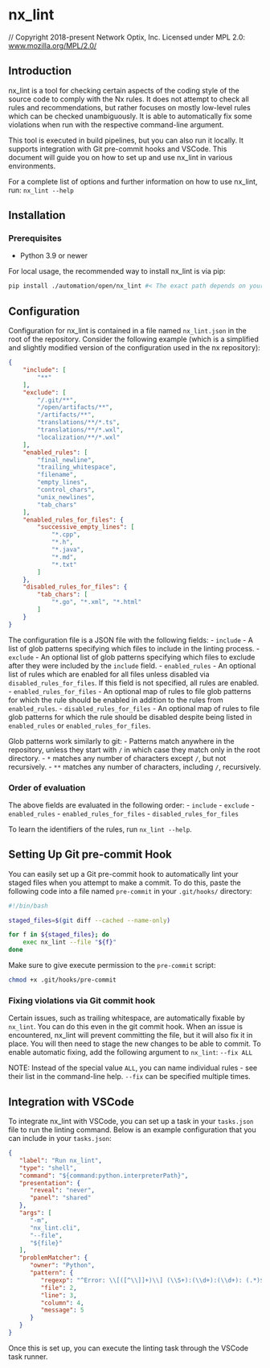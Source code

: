 # nx_lint

// Copyright 2018-present Network Optix, Inc. Licensed under MPL 2.0: www.mozilla.org/MPL/2.0/

## Introduction

nx_lint is a tool for checking certain aspects of the coding style of the source code to comply
with the Nx rules. It does not attempt to check all rules and recommendations, but rather focuses
on mostly low-level rules which can be checked unambiguously. It is able to automatically fix some
violations when run with the respective command-line argument.

This tool is executed in build pipelines, but you can also run it locally. It supports integration
with Git pre-commit hooks and VSCode. This document will guide you on how to set up and use nx_lint
in various environments.

For a complete list of options and further information on how to use nx_lint, run: `nx_lint --help`

## Installation

### Prerequisites

  * Python 3.9 or newer

For local usage, the recommended way to install nx_lint is via pip:

```sh
pip install ./automation/open/nx_lint #< The exact path depends on your environment.
```

## Configuration

Configuration for nx_lint is contained in a file named `nx_lint.json` in the root of the
repository. Consider the following example (which is a simplified and slightly modified version of
the configuration used in the nx repository):

```json
{
    "include": [
        "**"
    ],
    "exclude": [
        "/.git/**",
        "/open/artifacts/**",
        "/artifacts/**",
        "translations/**/*.ts",
        "translations/**/*.wxl",
        "localization/**/*.wxl"
    ],
    "enabled_rules": [
        "final_newline",
        "trailing_whitespace",
        "filename",
        "empty_lines",
        "control_chars",
        "unix_newlines",
        "tab_chars"
    ],
    "enabled_rules_for_files": {
        "successive_empty_lines": [
            "*.cpp",
            "*.h",
            "*.java",
            "*.md",
            "*.txt"
        ]
    },
    "disabled_rules_for_files": {
        "tab_chars": [
            "*.go", "*.xml", "*.html"
        ]
    }
}
```

The configuration file is a JSON file with the following fields:
    - `include` - A list of glob patterns specifying which files to include in the linting process.
    - `exclude` - An optional list of glob patterns specifying which files to exclude after they
        were included by the `include` field.
    - `enabled_rules` - An optional list of rules which are enabled for all files unless disabled
        via `disabled_rules_for_files`. If this field is not specified, all rules are enabled.
    - `enabled_rules_for_files` - An optional map of rules to file glob patterns for which the rule
        should be enabled in addition to the rules from `enabled_rules`.
    - `disabled_rules_for_files` - An optional map of rules to file glob patterns for which the
        rule should be disabled despite being listed in `enabled_rules` or
        `enabled_rules_for_files`.

Glob patterns work similarly to git:
    - Patterns match anywhere in the repository, unless they start with `/` in which case they
        match only in the root directory.
    - `*` matches any number of characters except `/`, but not recursively.
    - `**` matches any number of characters, including `/`, recursively.

### Order of evaluation

The above fields are evaluated in the following order:
    - `include`
    - `exclude`
    - `enabled_rules`
    - `enabled_rules_for_files`
    - `disabled_rules_for_files`

To learn the identifiers of the rules, run `nx_lint --help`.

## Setting Up Git pre-commit Hook

You can easily set up a Git pre-commit hook to automatically lint your staged files when you
attempt to make a commit. To do this, paste the following code into a file named `pre-commit` in
your `.git/hooks/` directory:

```bash
#!/bin/bash

staged_files=$(git diff --cached --name-only)

for f in ${staged_files}; do
    exec nx_lint --file "${f}"
done
```

Make sure to give execute permission to the `pre-commit` script:

```bash
chmod +x .git/hooks/pre-commit
```

### Fixing violations via Git commit hook

Certain issues, such as trailing whitespace, are automatically fixable by `nx_lint`. You can do
this even in the git commit hook. When an issue is encountered, nx_lint will prevent committing
the file, but it will also fix it in place. You will then need to stage the new changes to be
able to commit. To enable automatic fixing, add the following argument to `nx_lint`: `--fix ALL`

NOTE: Instead of the special value `ALL`, you can name individual rules - see their list in the
command-line help. `--fix` can be specified multiple times.

## Integration with VSCode

To integrate nx_lint with VSCode, you can set up a task in your `tasks.json` file to run the
linting command. Below is an example configuration that you can include in your `tasks.json`:

```json
{
   "label": "Run nx_lint",
   "type": "shell",
   "command": "${command:python.interpreterPath}",
   "presentation": {
      "reveal": "never",
      "panel": "shared"
   },
   "args": [
      "-m",
      "nx_lint.cli",
      "--file",
      "${file}"
   ],
   "problemMatcher": {
      "owner": "Python",
      "pattern": {
         "regexp": "^Error: \\[([^\\]]+)\\] (\\S+):(\\d+):(\\d+): (.*)$",
         "file": 2,
         "line": 3,
         "column": 4,
         "message": 5
      }
   }
}
```

Once this is set up, you can execute the linting task through the VSCode task runner.
